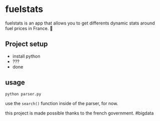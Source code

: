 # fuelstats
fuelstats is an app that allows you to get differents dynamic stats around fuel prices in France. 🥖


## Project setup
- install python
- ???
- done

## usage
```
python parser.py
```

use the `search()` function inside of the parser, for now.

this project is made possible thanks to the french government. #bigdata
